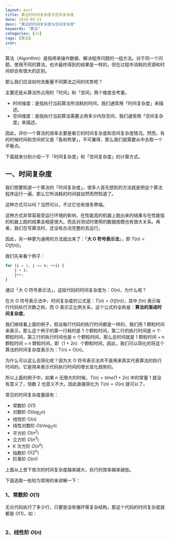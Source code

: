 ```yaml
---
layout: post
title: 算法的时间复杂度与空间复杂度
date: 2019-05-21
desc: "算法的时间复杂度与空间复杂度"
keywords: "算法"
categories: [Js]
tags: [算法]
icon:
---
```


算法（Algorithm）是指用来操作数据、解决程序问题的一组方法。对于同一个问题，使用不同的算法，也许最终得到的结果是一样的，但在过程中消耗的资源和时间却会有很大的区别。

那么我们应该如何去衡量不同算法之间的优势呢？

主要还是从算法所占用的「时间」和「空间」两个维度去考量。

- 时间维度：是指执行当前算法所消耗的时间，我们通常用「时间复杂度」来描述。
- 空间维度：是指执行当前算法需要占用多少内存空间，我们通常用「空间复杂度」来描述。

因此，评价一个算法的效率主要是看它的时间复杂度和空间复杂度情况。然而，有的时候时间和空间却又是「鱼和熊掌」，不可兼得，那么我们就需要从中去取一个平衡点。

下面就来分别介绍一下「时间复杂度」和「空间复杂度」的计算方式。

## 一、时间复杂度

我们想要知道一个算法的「时间复杂度」，很多人首先想到的方法就是把这个算法程序运行一遍，那么它所消耗的时间就自然而然知道了。

这种方式可以吗？当然可以，不过它也有很多弊端。

这种方式非常容易受运行环境的影响，在性能高的机器上跑出来的结果与在性能低的机器上跑的结果会相差很大。而且对测试时使用的数据规模也有很大关系。再者，我们在写算法时，还没有办法完整的去运行。

因此，另一种更为通用的方法就出来了：「**大 O 符号表示法**」，即 $T(n) = O(f(n))$。

我们先来看个例子：

~~~javascript
for (i = 1; i <= n; ++i) {
    j = i;
    j++;
}
~~~

通过「大 O 符号表示法」，这段代码的时间复杂度为：$O(n)$，为什么呢？

在大 O 符号表示法中，时间复杂度的公式是：$T(n) = O(f(n))$，其中 $f(n)$ 表示每行代码执行次数之和，而 O 表示正比例关系，这个公式的全称是：**算法的渐进时间复杂度**。

我们继续看上面的例子，假设每行代码的执行时间都是一样的，我们用 1 颗粒时间来表示，那么这个例子的第一行耗时是 1 个颗粒时间，第二行的执行时间是 n 个颗粒时间，第三行的执行时间也是 n 个颗粒时间，那么总时间就是 1 颗粒时间 + n 颗粒时间 + n 颗粒时间，即（1 + 2n）个颗粒时间，因此，我们可以简化的将这个算法的时间复杂度表示为：T(n) = O(n)。

为什么可以这么去简化呢？因为大 O 符号表示法并不是用来真实代表算法的执行时间的，它是用来表示代码执行时间的增长变化趋势的。

所以上面的例子中，如果 n 无限大的时候，$T(n) = time(1 + 2n)$ 中的常量 1 就没有意义了，倍数 2 也意义不大。因此直接简化为 $T(n) = O(n)$ 就可以了。

常见的时间复杂度量级有：

- 常数阶 $O(1)$
- 对数阶 $O(log_2n)$
- 线性阶 O($n$)
- 线性对数阶 $O(nlog_2n)$
- 平方阶 $O(n^2)$
- 立方阶 $O(n^3)$
- K 次方阶 $O(n^k)$
- 指数阶 $O(2^n)$
- 阶乘阶 $O(n!)$

上面从上至下依次的时间复杂度越来越大，执行的效率越来越低。

下面选取一些较为常用的来讲解一下：

### 1、常数阶 $O(1)$

无论代码执行了多少行，只要是没有循环等复杂结构，那这个代码的时间复杂度就都是 $O(1)$，如：

~~~javascript

~~~

### 2、线性阶 $O(n)$
